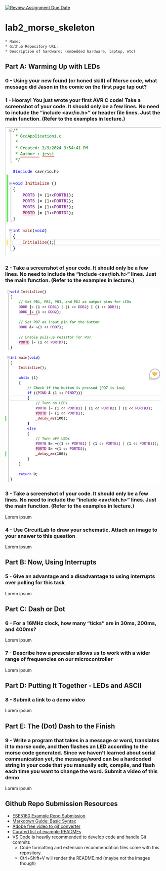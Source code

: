 [![Review Assignment Due Date](https://classroom.github.com/assets/deadline-readme-button-24ddc0f5d75046c5622901739e7c5dd533143b0c8e959d652212380cedb1ea36.svg)](https://classroom.github.com/a/8Ega_H0A)
# lab2_morse_skeleton

    * Name: 
    * Github Repository URL: 
    * Description of hardware: (embedded hardware, laptop, etc) 

## Part A: Warming Up with LEDs

### 0 - Using your new found (or honed skill) of Morse code, what message did Jason in the comic on the first page tap out?

### 1 - Hooray! You just wrote your first AVR C code! Take a screenshot of your code. It should only be a few lines. No need to include the “include <avr/io.h>” or header file lines. Just the main function.  (Refer to the examples in lecture.)

![alt text](image.png)

### 2 - Take a screenshot of your code. It should only be a few lines. No need to include the “include <avr/ioh.h>” lines. Just the main function.  (Refer to the examples in lecture.)

![alt text](image-1.png)

### 3 - Take a screenshot of your code. It should only be a few lines. No need to include the “include <avr/ioh.h>” lines. Just the main function.  (Refer to the examples in lecture.)

Lorem ipsum

### 4 - Use CircuitLab to draw your schematic. Attach an image to your answer to this question

Lorem ipsum

## Part B: Now, Using Interrupts

### 5 - Give an advantage and a disadvantage to using interrupts over polling for this task

Lorem ipsum

## Part C: Dash or Dot

### 6 - For a 16MHz clock, how many “ticks” are in 30ms, 200ms, and 400ms?

Lorem ipsum

### 7 - Describe how a prescaler allows us to work with a wider range of frequencies on our microcontroller

Lorem ipsum

## Part D: Putting It Together - LEDs and ASCII

### 8 - Submit a link to a demo video

Lorem ipsum

## Part E: The (Dot) Dash to the Finish

### 9 - Write a program that takes in a message or word, translates it to morse code, and then flashes an LED according to the morse code generated. Since we haven’t learned about serial communication yet, the message/word can be a hardcoded string in your code that you manually edit, compile, and flash each time you want to change the word. Submit a video of this demo

Lorem ipsum

## Github Repo Submission Resources

* [ESE5160 Example Repo Submission](https://github.com/ese5160/example-repository-submission)
* [Markdown Guide: Basic Syntax](https://www.markdownguide.org/basic-syntax/)
* [Adobe free video to gif converter](https://www.adobe.com/express/feature/video/convert/video-to-gif)
* [Curated list of example READMEs](https://github.com/matiassingers/awesome-readme)
* [VS Code](https://code.visualstudio.com/) is heavily recommended to develop code and handle Git commits
  * Code formatting and extension recommendation files come with this repository.
  * Ctrl+Shift+V will render the README.md (maybe not the images though)
